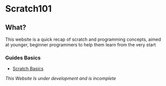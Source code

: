 # Scratch101

## What?
This website is a quick recap of scratch and programming concepts, aimed at younger, beginner programmers to help them learn from the very start  

### Guides Basics
- [Scratch Basics](pages/Basics.md)







*This Website Is under development and is incomplete*
